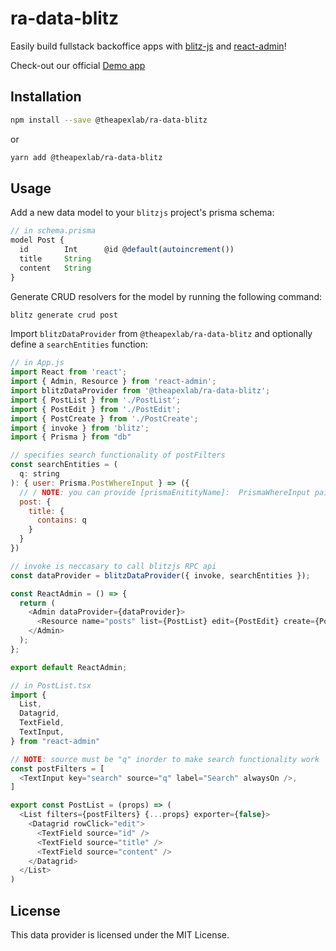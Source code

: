 # ra-data-blitz

Easily build fullstack backoffice apps with [blitz-js](https://github.com/blitz-js/blitz) and [react-admin](https://github.com/marmelab/react-admin)!

Check-out our official [Demo app](https://github.com/theapexlab/react-admin-blitz-demo)

## Installation

```sh
npm install --save @theapexlab/ra-data-blitz
```

or

```sh
yarn add @theapexlab/ra-data-blitz
```

## Usage

Add a new data model to your `blitzjs` project's prisma schema:

```js
// in schema.prisma
model Post {
  id        Int      @id @default(autoincrement())
  title     String
  content   String
}
```

Generate CRUD resolvers for the model by running the following command:
```sh
blitz generate crud post
```

Import `blitzDataProvider`  from  `@theapexlab/ra-data-blitz`  and optionally define a `searchEntities` function:

```js
// in App.js
import React from 'react';
import { Admin, Resource } from 'react-admin';
import blitzDataProvider from '@theapexlab/ra-data-blitz';
import { PostList } from './PostList';
import { PostEdit } from './PostEdit';
import { PostCreate } from './PostCreate';
import { invoke } from 'blitz';
import { Prisma } from "db"

// specifies search functionality of postFilters
const searchEntities = (
  q: string
): { user: Prisma.PostWhereInput } => ({
  // / NOTE: you can provide [prismaEnitityName]:  PrismaWhereInput pairs here
  post: {
    title: {
      contains: q
    }
  }
})

// invoke is neccasary to call blitzjs RPC api
const dataProvider = blitzDataProvider({ invoke, searchEntities });

const ReactAdmin = () => {
  return (
    <Admin dataProvider={dataProvider}>
      <Resource name="posts" list={PostList} edit={PostEdit} create={PostCreate} />
    </Admin>
  );
};

export default ReactAdmin;
```


```js
// in PostList.tsx
import {
  List,
  Datagrid,
  TextField,
  TextInput,
} from "react-admin"

// NOTE: source must be "q" inorder to make search functionality work
const postFilters = [
  <TextInput key="search" source="q" label="Search" alwaysOn />,
]

export const PostList = (props) => (
  <List filters={postFilters} {...props} exporter={false}>
    <Datagrid rowClick="edit">
      <TextField source="id" />
      <TextField source="title" />
      <TextField source="content" />
    </Datagrid>
  </List>
)

```

##  License
This data provider is licensed under the MIT License.